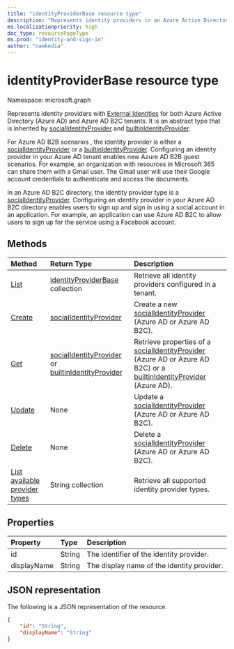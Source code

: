 ```yaml
---
title: "identityProviderBase resource type"
description: "Represents identity providers in an Azure Active Directory tenant and an Azure AD B2C tenant."
ms.localizationpriority: high
doc_type: resourcePageType
ms.prod: "identity-and-sign-in"
author: "namkedia"
---
```


# identityProviderBase resource type
Namespace: microsoft.graph

Represents identity providers with [External Identities](/azure/active-directory/external-identities/) for both Azure Active Directory (Azure AD) and Azure AD B2C tenants. It is an abstract type that is inherited by [socialIdentityProvider](../resources/socialidentityprovider.md) and [builtinIdentityProvider](../resources/builtinidentityprovider.md).

For Azure AD B2B scenarios , the identity provider is either a [socialIdentityProvider](../resources/socialidentityprovider.md) or a [builtinIdentityProvider](../resources/builtinidentityprovider.md). Configuring an identity provider in your Azure AD tenant enables new Azure AD B2B guest scenarios. For example, an organization with resources in Microsoft 365 can share them with a Gmail user. The Gmail user will use their Google account credentials to authenticate and access the documents.

In an Azure AD B2C directory, the identity provider type is a [socialIdentityProvider](../resources/socialidentityprovider.md). Configuring an identity provider in your Azure AD B2C directory enables users to sign up and sign in using a social account in an application. For example, an application can use Azure AD B2C to allow users to sign up for the service using a Facebook account.

## Methods

| Method       | Return Type  |Description|
|:---------------|:--------|:----------|
|[List](../api/identitycontainer-list-identityproviders.md)|[identityProviderBase](../resources/identityproviderbase.md) collection|Retrieve all identity providers configured in a tenant.|
|[Create](../api/identitycontainer-post-identityproviders.md)|[socialIdentityProvider](../resources/socialidentityprovider.md)|Create a new [socialIdentityProvider](../resources/socialidentityprovider.md) (Azure AD or Azure AD B2C).|
|[Get](../api/identityproviderbase-get.md) |[socialIdentityProvider](../resources/socialidentityprovider.md) or [builtinIdentityProvider](../resources/builtinidentityprovider.md)|Retrieve properties of a [socialIdentityProvider](../resources/socialidentityprovider.md) (Azure AD or Azure AD B2C) or a [builtinIdentityProvider](../resources/builtinidentityprovider.md) (Azure AD).|
|[Update](../api/identityproviderbase-update.md)|None|Update a [socialIdentityProvider](../resources/socialidentityprovider.md) (Azure AD or Azure AD B2C).|
|[Delete](../api/identityproviderbase-delete.md)|None|Delete a [socialIdentityProvider](../resources/socialidentityprovider.md) (Azure AD or Azure AD B2C).|
|[List available provider types](../api/identityproviderbase-availableprovidertypes.md)|String collection|Retrieve all supported identity provider types.|

## Properties

|Property|Type|Description|
|:---------------|:--------|:----------|
|id|String|The identifier of the identity provider.|
|displayName|String|The display name of the identity provider.|

## JSON representation

The following is a JSON representation of the resource.

<!-- {
  "blockType": "resource",
  "@odata.type": "microsoft.graph.identityProviderBase"
} -->

```json
{
    "id": "String",
    "displayName": "String"
}
```
